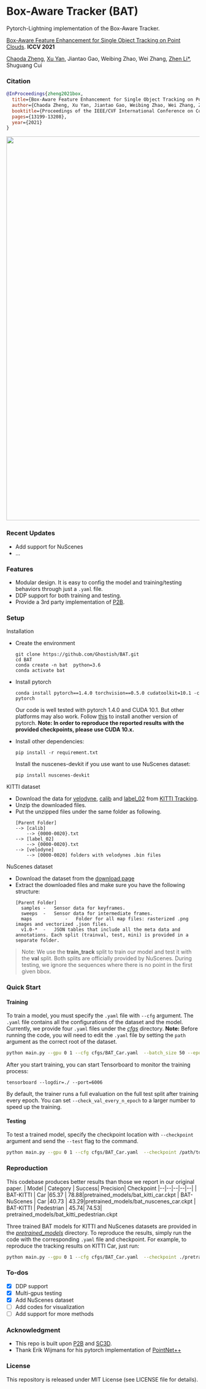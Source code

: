 # Box-Aware Tracker (BAT)
Pytorch-Lightning implementation of the Box-Aware Tracker.  

[Box-Aware Feature Enhancement for Single Object Tracking on Point Clouds](https://openaccess.thecvf.com/content/ICCV2021/papers/Zheng_Box-Aware_Feature_Enhancement_for_Single_Object_Tracking_on_Point_Clouds_ICCV_2021_paper.pdf). **ICCV 2021** 

[Chaoda Zheng](https://github.com/Ghostish/), [Xu Yan](https://yanx27.github.io/), Jiantao Gao, Weibing Zhao, Wei Zhang, [Zhen Li*](https://mypage.cuhk.edu.cn/academics/lizhen/), Shuguang Cui

### Citation
```bibtex
@InProceedings{zheng2021box,
  title={Box-Aware Feature Enhancement for Single Object Tracking on Point Clouds},
  author={Chaoda Zheng, Xu Yan, Jiantao Gao, Weibing Zhao, Wei Zhang, Zhen Li, Shuguang Cui},
  booktitle={Proceedings of the IEEE/CVF International Conference on Computer Vision},
  pages={13199-13208},
  year={2021}
}
```
<img src="figures/results.gif" width="1000"/>

### Recent Updates
+ Add support for NuScenes
+ ...
### Features
+ Modular design. It is easy to config the model and training/testing behaviors through just a `.yaml` file.
+ DDP support for both training and testing.
+ Provide a 3rd party implementation of [P2B](https://github.com/HaozheQi/P2B).
### Setup
Installation
+ Create the environment
  ```
  git clone https://github.com/Ghostish/BAT.git
  cd BAT
  conda create -n bat  python=3.6
  conda activate bat
  ```
+ Install pytorch
  ```
  conda install pytorch==1.4.0 torchvision==0.5.0 cudatoolkit=10.1 -c pytorch
  ```
  Our code is well tested with pytorch 1.4.0 and CUDA 10.1. But other platforms may also work. Follow [this](https://pytorch.org/get-started/locally/) to install another version of pytorch. **Note: In order to reproduce the reported results with the provided checkpoints, please use CUDA 10.x.** 

+ Install other dependencies:
  ```
  pip install -r requirement.txt
  ```
  Install the nuscenes-devkit if you use want to use NuScenes dataset:
  ```
  pip install nuscenes-devkit
  ```

KITTI dataset
+ Download the data for [velodyne](http://www.cvlibs.net/download.php?file=data_tracking_velodyne.zip), [calib](http://www.cvlibs.net/download.php?file=data_tracking_calib.zip) and [label_02](http://www.cvlibs.net/download.php?file=data_tracking_label_2.zip) from [KITTI Tracking](http://www.cvlibs.net/datasets/kitti/eval_tracking.php).
+ Unzip the downloaded files.
+ Put the unzipped files under the same folder as following.
  ```
  [Parent Folder]
  --> [calib]
      --> {0000-0020}.txt
  --> [label_02]
      --> {0000-0020}.txt
  --> [velodyne]
      --> [0000-0020] folders with velodynes .bin files
  ```

NuScenes dataset
+ Download the dataset from the [download page](https://www.nuscenes.org/download)
+ Extract the downloaded files and make sure you have the following structure:
  ```
  [Parent Folder]
    samples	-	Sensor data for keyframes.
    sweeps	-	Sensor data for intermediate frames.
    maps	        -	Folder for all map files: rasterized .png images and vectorized .json files.
    v1.0-*	-	JSON tables that include all the meta data and annotations. Each split (trainval, test, mini) is provided in a separate folder.
  ```
>Note: We use the **train_track** split to train our model and test it with the **val** split. Both splits are officially provided by NuScenes. During testing, we ignore the sequences where there is no point in the first given bbox.
### Quick Start
#### Training
To train a model, you must specify the `.yaml` file with `--cfg` argument. The `.yaml` file contains all the configurations of the dataset and the model. Currently, we provide four `.yaml` files under the [*cfgs*](./cfgs) directory. **Note:** Before running the code, you will need to edit the `.yaml` file by setting the `path` argument as the correct root of the dataset.
```bash
python main.py --gpu 0 1 --cfg cfgs/BAT_Car.yaml  --batch_size 50 --epoch 60
```
After you start training, you can start Tensorboard to monitor the training process:
```
tensorboard --logdir=./ --port=6006
```
By default, the trainer runs a full evaluation on the full test split after training every epoch. You can set `--check_val_every_n_epoch` to a larger number to speed up the training.
#### Testing
To test a trained model, specify the checkpoint location with `--checkpoint` argument and send the `--test` flag to the command.
```bash
python main.py --gpu 0 1 --cfg cfgs/BAT_Car.yaml  --checkpoint /path/to/checkpoint/xxx.ckpt --test
```

### Reproduction
This codebase produces better results than those we report in our original paper.
| Model | Category | Success| Precision| Checkpoint
|--|--|--|--|--|
| BAT-KITTI | Car	|65.37 | 78.88|pretrained_models/bat_kitti_car.ckpt
| BAT-NuScenes | Car	|40.73 | 43.29|pretrained_models/bat_nuscenes_car.ckpt
| BAT-KITTI | Pedestrian | 45.74| 74.53| pretrained_models/bat_kitti_pedestrian.ckpt

Three trained BAT models for KITTI and NuScenes datasets are provided in the  [*pretrained_models*](./pretrained_models) directory. To reproduce the results, simply run the code with the corresponding `.yaml` file and checkpoint. For example, to reproduce the tracking results on KITTI Car, just run:
```bash
python main.py --gpu 0 1 --cfg cfgs/BAT_Car.yaml  --checkpoint ./pretrained_models/bat_kitti_car.ckpt --test
```

### To-dos
- [x] DDP support
- [x] Multi-gpus testing
- [x] Add NuScenes dataset
- [ ] Add codes for visualization
- [ ] Add support for more methods

### Acknowledgment
+ This repo is built upon [P2B](https://github.com/HaozheQi/P2B) and [SC3D](https://github.com/SilvioGiancola/ShapeCompletion3DTracking).
+ Thank Erik Wijmans for his pytorch implementation of [PointNet++](https://github.com/erikwijmans/Pointnet2_PyTorch)

### License
This repository is released under MIT License (see LICENSE file for details).
